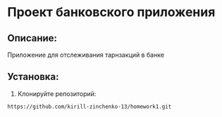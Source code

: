 # Проект банковского приложения

## Описание:
Приложение для отслеживания тарнзакций в банке

## Установка:

1. Клонируйте репозиторий:
```
https://github.com/kirill-zinchenko-13/homework1.git
```